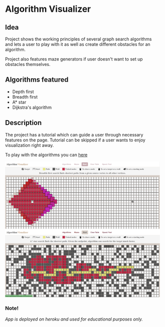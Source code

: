 # Algorithm Visualizer

## Idea

Project shows the working principles of several graph search algorithms and lets a user to play with it as well as create different obstacles for an algorithm.

Project also features maze generators if user doesn't want to set up obstacles themselves.

## Algorithms featured

* Depth first
* Breadth first 
* A* star 
* Dijkstra's algorithm

## Description

The project has a tutorial which can guide a user through necessary features on the page. Tutorial can be skipped if a user wants to enjoy visualization right away.

To play with the algorithms you can [here](https://algvisualizer.herokuapp.com/home.html)

![image](./alg-visualizer1.0/assets/showcase.png)
![image](./alg-visualizer1.0/assets/showcase2.png)

### Note!

<i>App is deployed on heroku and used for educational purposes only.</i>